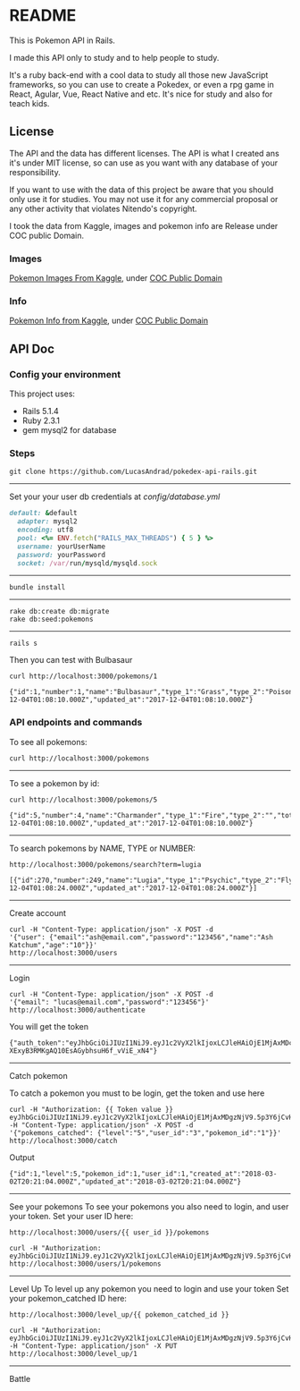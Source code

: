 # README

This is Pokemon API in Rails.

I made this API only to study and to help people to study.

It's a ruby back-end with a cool data to study all those new JavaScript frameworks, so you can use to create a Pokedex, or even a rpg game in React, Agular, Vue, React Native and etc. It's nice for study and also for teach kids.

## License

The API and the data has different licenses.
The API is what I created ans it's under MIT license, so can use as you want with any database of your responsibility.

If you want to use with the data of this project be aware that you should only use it for studies. You may not use it for any commercial proposal or any other activity that violates Nitendo's copyright.

I took the data from Kaggle, images and pokemon info are Release under COC public Domain.

### Images
[Pokemon Images From Kaggle](https://www.kaggle.com/dollarakshay/pokemon-images), under [COC Public Domain](https://creativecommons.org/publicdomain/zero/1.0/)

### Info
[Pokemon Info from Kaggle](https://www.kaggle.com/abcsds/pokemon), under [COC Public Domain](https://creativecommons.org/publicdomain/zero/1.0/)

## API Doc

### Config your environment
This project uses:
* Rails 5.1.4
* Ruby 2.3.1
* gem mysql2 for database

### Steps
```
git clone https://github.com/LucasAndrad/pokedex-api-rails.git
```
---

Set your your user db credentials at _config/database.yml_
```ruby
default: &default
  adapter: mysql2
  encoding: utf8
  pool: <%= ENV.fetch("RAILS_MAX_THREADS") { 5 } %>
  username: yourUserName
  password: yourPassword
  socket: /var/run/mysqld/mysqld.sock
```

---
```
bundle install
```
---

```
rake db:create db:migrate
rake db:seed:pokemons
```

---

```
rails s
```

Then you can test with Bulbasaur
```
curl http://localhost:3000/pokemons/1

{"id":1,"number":1,"name":"Bulbasaur","type_1":"Grass","type_2":"Poison","total":318,"hp":45,"attack":49,"defense":49,"sp_atk":65,"sp_def":65,"speed":45,"generation":1,"legendary":false,"image":"0001.png","created_at":"2017-12-04T01:08:10.000Z","updated_at":"2017-12-04T01:08:10.000Z"}
```

### API endpoints and commands
To see all pokemons:
```
curl http://localhost:3000/pokemons
```

---

To see a pokemon by id:
```
curl http://localhost:3000/pokemons/5

{"id":5,"number":4,"name":"Charmander","type_1":"Fire","type_2":"","total":309,"hp":39,"attack":52,"defense":43,"sp_atk":60,"sp_def":50,"speed":65,"generation":1,"legendary":false,"image":"0004.png","created_at":"2017-12-04T01:08:10.000Z","updated_at":"2017-12-04T01:08:10.000Z"}
```

---

To search pokemons by NAME, TYPE or NUMBER:
```
http://localhost:3000/pokemons/search?term=lugia

[{"id":270,"number":249,"name":"Lugia","type_1":"Psychic","type_2":"Flying","total":680,"hp":106,"attack":90,"defense":130,"sp_atk":90,"sp_def":154,"speed":110,"generation":2,"legendary":true,"image":"0249.png","created_at":"2017-12-04T01:08:24.000Z","updated_at":"2017-12-04T01:08:24.000Z"}]
```

--- 

Create account
```
curl -H "Content-Type: application/json" -X POST -d
'{"user": {"email":"ash@email.com","password":"123456","name":"Ash Katchum","age":"10"}}' 
http://localhost:3000/users
```
--- 


Login
```
curl -H "Content-Type: application/json" -X POST -d
'{"email": "lucas@email.com","password":"123456"}' http://localhost:3000/authenticate
```

You will get the token
```
{"auth_token":"eyJhbGciOiJIUzI1NiJ9.eyJ1c2VyX2lkIjoxLCJleHAiOjE1MjAxMDc0MDB9.nwDSYe3-XExyB3RMKgAQ10EsAGybhsuH6f_vViE_xN4"}
```

--- 


Catch pokemon

To catch a pokemon you must to be login, get the token and use here

```
curl -H "Authorization: {{ Token value }}
eyJhbGciOiJIUzI1NiJ9.eyJ1c2VyX2lkIjoxLCJleHAiOjE1MjAxMDgzNjV9.5p3Y6jCvHQNWdLGyoIBEHMcdR7otkAAXZXR6DT3qaVc"
-H "Content-Type: application/json" -X POST -d 
'{"pokemons_catched": {"level":"5","user_id":"3","pokemon_id":"1"}}'
http://localhost:3000/catch
```

Output
```
{"id":1,"level":5,"pokemon_id":1,"user_id":1,"created_at":"2018-03-02T20:21:04.000Z","updated_at":"2018-03-02T20:21:04.000Z"}
```
--- 

See your pokemons
To see your pokemons you also need to login, and user your token.
Set your user ID here: 
```
http://localhost:3000/users/{{ user_id }}/pokemons
```

```
curl -H "Authorization: 
eyJhbGciOiJIUzI1NiJ9.eyJ1c2VyX2lkIjoxLCJleHAiOjE1MjAxMDgzNjV9.5p3Y6jCvHQNWdLGyoIBEHMcdR7otkAAXZXR6DT3qaVc" 
http://localhost:3000/users/1/pokemons

```

--- 

Level Up
To level up any pokemon you need to login and use your token
Set your pokemon_catched ID here: 
```
http://localhost:3000/level_up/{{ pokemon_catched_id }}
```

```
curl -H "Authorization: 
eyJhbGciOiJIUzI1NiJ9.eyJ1c2VyX2lkIjoxLCJleHAiOjE1MjAxMDgzNjV9.5p3Y6jCvHQNWdLGyoIBEHMcdR7otkAAXZXR6DT3qaVc" 
-H "Content-Type: application/json" -X PUT http://localhost:3000/level_up/1

```

--- 
Battle

```
```